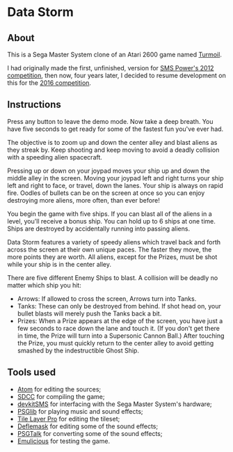 Data Storm
==========

About
-----

This is a Sega Master System clone of an Atari 2600 game named [Turmoil].

I had originally made the first, unfinished, version for [SMS Power's 2012 competition][SMSPower-2012], then now, four years later, I decided to resume development on this for the [2016 competition][SMSPower-2016].

Instructions
------------

Press any button to leave the demo mode. Now take a deep breath.  You have five seconds to get ready for some of the fastest fun you've ever had.

The objective is to zoom up and down the center alley and blast aliens as they streak by.  Keep shooting and keep moving to avoid a deadly collision with a speeding alien spacecraft.

Pressing up or down on your joypad moves your ship up and down the middle alley in the screen.  Moving your joypad left and right turns your ship left and right to face, or travel, down the lanes.  Your ship is always on rapid fire.  Oodles of bullets can be on the screen at once so you can enjoy destroying more aliens, more often, than ever before!

You begin the game with five ships.  If you can blast all of the aliens in a level, you'll receive a bonus ship.  You can hold up to 6 ships at one time.  Ships are destroyed by accidentally running into passing aliens.

Data Storm features a variety of speedy aliens which travel back and forth across the screen at their own unique paces.  The faster they move, the more points they are worth.  All aliens, except for the Prizes, must be shot while your ship is in the center alley.

There are five different Enemy Ships to blast.  A collision will be deadly no matter which ship you hit:

* Arrows:  If allowed to cross the screen, Arrows turn into Tanks.
* Tanks:  These can only be destroyed from behind.  If shot head on, your bullet blasts will merely push the Tanks back a bit.
* Prizes:  When a Prize appears at the edge of the screen, you have just a few seconds to race down the lane and touch it. (If you don't get there in time, the Prize will turn into a Supersonic Cannon Ball.) After touching the Prize, you must quickly return to the center alley to avoid getting smashed by the indestructible Ghost Ship.

Tools used
----------

* [Atom] for editing the sources;
* [SDCC] for compiling the game;
* [devkitSMS] for interfacing with the Sega Master System's hardware;
* [PSGlib] for playing music and sound effects;
* [Tile Layer Pro] for editing the tileset;
* [Deflemask] for editing some of the sound effects;
* [PSGTalk] for converting some of the sound effects;
* [Emulicious] for testing the game.

[Turmoil]: https://atariage.com/software_page.php?SoftwareID=1420
[SMSPower-2012]: http://www.smspower.org/Competitions/Coding-2012
[SMSPower-2016]: http://www.smspower.org/forums/15883-Competitions2016
[Atom]: https://atom.io/
[SDCC]: http://sdcc.sourceforge.net/
[devkitSMS]: https://github.com/sverx/devkitSMS
[PSGlib]: https://github.com/sverx/PSGlib/
[Tile Layer Pro]: http://www.romhacking.net/utilities/108/
[Deflemask]: http://www.deflemask.com/
[PSGTalk]: https://github.com/furrtek/PSGTalk
[Emulicious]: http://emulicious.net/
